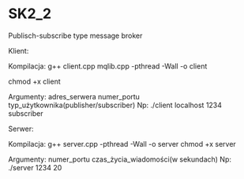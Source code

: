 # SK2_2
Publisch-subscribe type message broker

Klient:

Kompilacja:
g++ client.cpp mqlib.cpp -pthread -Wall -o client

chmod +x client

Argumenty:
adres_serwera numer_portu typ_użytkownika(publisher/subscriber)
Np:
./client localhost 1234 subscriber

Serwer:

Kompilacja:
g++ server.cpp -pthread -Wall -o server
chmod +x server

Argumenty:
numer_portu czas_życia_wiadomości(w sekundach)
Np:
./server 1234 20
